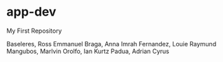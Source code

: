 # app-dev

My First Repository

Baseleres, Ross Emmanuel
Braga, Anna Imrah
Fernandez, Louie Raymund
Mangubos, Marlvin
Orolfo, Ian Kurtz
Padua, Adrian Cyrus

